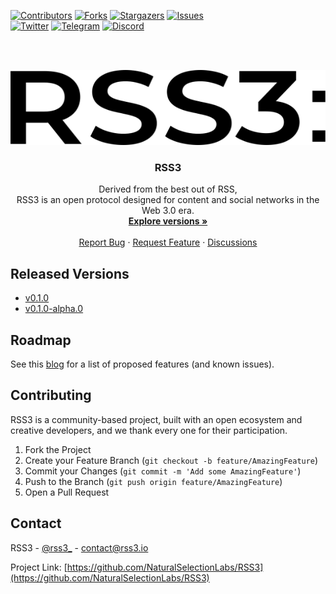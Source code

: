[![Contributors][contributors-shield]][contributors-url]
[![Forks][forks-shield]][forks-url]
[![Stargazers][stars-shield]][stars-url]
[![Issues][issues-shield]][issues-url]
<br />
[![Twitter][twitter-shield]][twitter-url]
[![Telegram][telegram-shield]][telegram-url]
[![Discord][discord-shield]][discord-url]



<br />
<br />
<p align="center">
  <a href="https://github.com/NaturalSelectionLabs/RSS3">
    <img src="images/Logo.svg" alt="Logo" width="900" height="120">
  </a>

  <h3 align="center">RSS3</h3>

  <p align="center">
    Derived from the best out of RSS,<br>
RSS3 is an open protocol designed for content and social networks in the Web 3.0 era.
    <br />
    <a href="https://github.com/NaturalSelectionLabs/RSS3/tree/main/versions"><strong>Explore versions »</strong></a>
    <br />
    <br />
    <a href="https://github.com/NaturalSelectionLabs/RSS3/issues">Report Bug</a>
    ·
    <a href="https://github.com/NaturalSelectionLabs/RSS3/issues">Request Feature</a>
    ·
    <a href="https://github.com/NaturalSelectionLabs/RSS3/discussions">Discussions</a>
    
  </p>
</p>

## Released Versions

- [v0.1.0](https://github.com/NaturalSelectionLabs/RSS3/blob/master/versions/v0.1.0.md)
- [v0.1.0-alpha.0](https://github.com/NaturalSelectionLabs/RSS3/blob/master/versions/v0.1.0-alpha.0.md)

## Roadmap

See this [blog](https://blog.rss3.io/stage-one-roadmap) for a list of proposed features (and known issues).

## Contributing

RSS3 is a community-based project, built with an open ecosystem and creative developers, and we thank every one for their participation.

1. Fork the Project
2. Create your Feature Branch (`git checkout -b feature/AmazingFeature`)
3. Commit your Changes (`git commit -m 'Add some AmazingFeature'`)
4. Push to the Branch (`git push origin feature/AmazingFeature`)
5. Open a Pull Request

## Contact

RSS3 - [@rss3_](https://twitter.com/rss3_) - contact@rss3.io

Project Link: [https://github.com/NaturalSelectionLabs/RSS3](https://github.com/NaturalSelectionLabs/RSS3)




[contributors-shield]: https://img.shields.io/github/contributors/NaturalSelectionLabs/RSS3.svg?style=for-the-badge
[contributors-url]: https://github.com/NaturalSelectionLabs/RSS3/graphs/contributors
[forks-shield]: https://img.shields.io/github/forks/NaturalSelectionLabs/RSS3.svg?style=for-the-badge
[forks-url]: https://github.com/NaturalSelectionLabs/RSS3/network/members
[stars-shield]: https://img.shields.io/github/stars/NaturalSelectionLabs/RSS3.svg?style=for-the-badge
[stars-url]: https://github.com/NaturalSelectionLabs/RSS3/stargazers
[issues-shield]: https://img.shields.io/github/issues/NaturalSelectionLabs/RSS3.svg?style=for-the-badge
[issues-url]: https://github.com/NaturalSelectionLabs/RSS3/issues
[twitter-shield]: https://img.shields.io/twitter/follow/RSS3_?style=for-the-badge
[twitter-url]: https://twitter.com/rss3_
[telegram-shield]: https://img.shields.io/badge/Telegram-Channel-blue?style=for-the-badge&logo=telegram
[telegram-url]: https://t.me/joinchat/jhhncmdayvNlMDgx
[discord-shield]: https://img.shields.io/badge/Discord-Server-blueviolet?style=for-the-badge&logo=discord
[discord-url]: https://bit.ly/3aSYvPA
